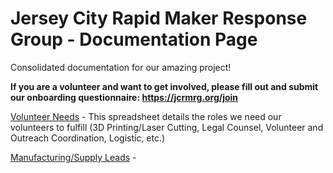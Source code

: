 # Jersey City Rapid Maker Response Group - Documentation Page

Consolidated documentation for our amazing project! 

__If you are a volunteer and want to get involved, please fill out and submit our onboarding questionnaire: https://jcrmrg.org/join__


[Volunteer Needs](https://docs.google.com/spreadsheets/d/1hCwfFya75VJ4qKN_MNAVLFf7x8QBBbW484us0OjXvZI/edit#gid=0) - This  spreadsheet details the roles we need our volunteers to fulfill (3D Printing/Laser Cutting, Legal Counsel, Volunteer and Outreach Coordination, Logistic, etc.)  

[Manufacturing/Supply Leads](https://docs.google.com/spreadsheets/d/1bvyaikjkew7k4d6s081koF52iJ0NHjTPlDMQrPqhll4/edit#gid=0) - 
